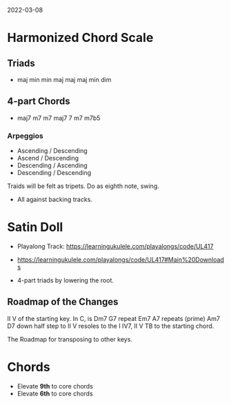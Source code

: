 2022-03-08

# Harmonized Chord Scale

## Triads

- maj min min maj maj maj min dim

## 4-part Chords

- maj7 m7 m7 maj7 7 m7 m7b5

### Arpeggios

- Ascending / Descending
- Ascend / Descending
- Descending / Ascending
- Descending / Descending

Traids will be felt as tripets. Do as eighth note, swing.

- All against backing tracks.

# Satin Doll

- Playalong Track: https://learningukulele.com/playalongs/code/UL417
- https://learningukulele.com/playalongs/code/UL417#Main%20Downloads

- 4-part triads by lowering the root.

## Roadmap of the Changes

II V of the starting key. In C, is Dm7 G7 repeat Em7 A7 repeats (prime) Am7 D7  down half step to II V resoles to the I IV7, II V TB to the starting chord.

The Roadmap for transposing to other keys.

# Chords

- Elevate **9th** to core chords
- Elevate **6th** to core chords